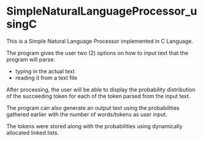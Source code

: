 # SimpleNaturalLanguageProcessor_usingC

This is a Simple Natural Language Processor implemented in C Language.

The program gives the user two (2) options on how to input text that the program will parse:
- typing in the actual text
- reading it from a text file

After processing, the user will be able to display the probability distribution of the succeeding token for each of the token parsed from the input text.

The program can also generate an output text using the probabilities gathered earlier with the number of words/tokens as user input.

The tokens were stored along with the probabilities using dynamically allocated linked lists.
